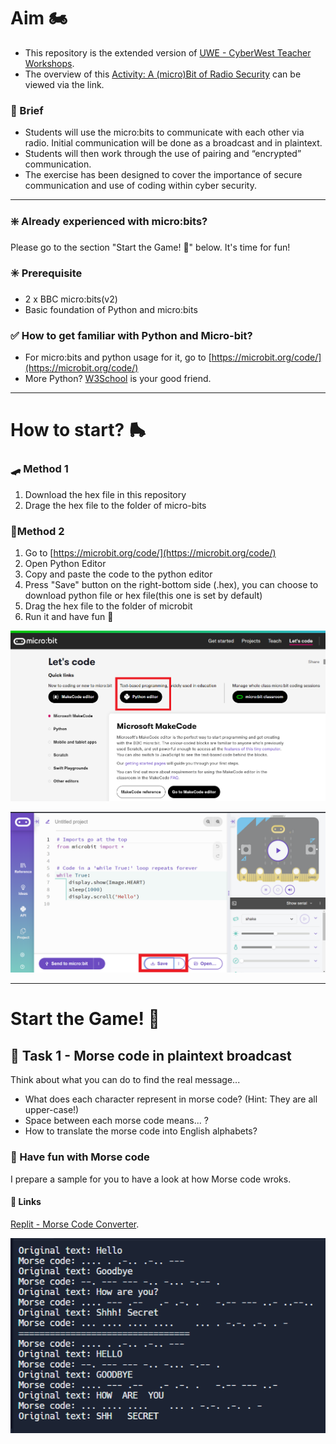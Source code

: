 # Aim 🏍️
- This repository is the extended version of [UWE - CyberWest Teacher Workshops](https://github.com/uwe-cyber/teachersworkshop2024).
- The overview of this [Activity: A (micro)Bit of Radio Security](https://github.com/uwe-cyber/teachersworkshop2024/blob/main/lesson-microbitradiosecurity.md) can be viewed via the link.

### 🍵 Brief
- Students will use the micro:bits to communicate with each other via radio. Initial communication will be done as a broadcast and in plaintext. 
- Students will then work through the use of pairing and “encrypted” communication. 
- The exercise has been designed to cover the importance of secure communication and use of coding within cyber security.

---

### ❇️ Already experienced with micro:bits?
Please go to the section "Start the Game! 🤖" below. It's time for fun!

###  ✳️ Prerequisite
- 2 x BBC micro:bits(v2)
- Basic foundation of Python and micro:bits

### ✅ How to get familiar with Python and Micro-bit?
- For micro:bits and python usage for it, go to [https://microbit.org/code/](https://microbit.org/code/)
- More Python? [W3School](https://www.w3schools.com/python/default.asp) is your good friend.

---

# How to start? 🛼 

### 🛹 Method 1
1. Download the hex file in this repository
2. Drage the hex file to the folder of micro-bits

### 🛴Method 2
1. Go to [https://microbit.org/code/](https://microbit.org/code/)
2. Open Python Editor
3. Copy and paste the code to the python editor
4. Press "Save" button on the right-bottom side (.hex), you can choose to download python file or hex file(this one is set by default)
5. Drag the hex file to the folder of microbit
6. Run it and have fun 🤞

![python editor](./images/01-python-editor.png)

![Save file](./images/03-save-file.png)

---
# Start the Game! 🤖
## 🏀 Task 1 - Morse code in plaintext broadcast

Think about what you can do to find the real message...
- What does each character represent in morse code? (Hint: They are all upper-case!)
- Space between each morse code means... ?
- How to translate the morse code into English alphabets?

### 🍧 Have fun with Morse code
I prepare a sample for you to have a look at how Morse code wroks.
#### 🔗 Links
[Replit - Morse Code Converter](https://replit.com/@iceueb/morse-code?v=1).

![Morse Code Converter](./images/02-Morse-Code-Converter.png)